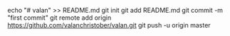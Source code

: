 echo "# valan" >> README.md
git init
git add README.md
git commit -m "first commit"
git remote add origin https://github.com/valanchristober/valan.git
git push -u origin master
